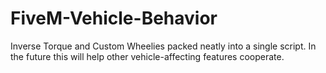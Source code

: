 # FiveM-Vehicle-Behavior
Inverse Torque and Custom Wheelies packed neatly into a single script. In the future this will help other vehicle-affecting features cooperate.
